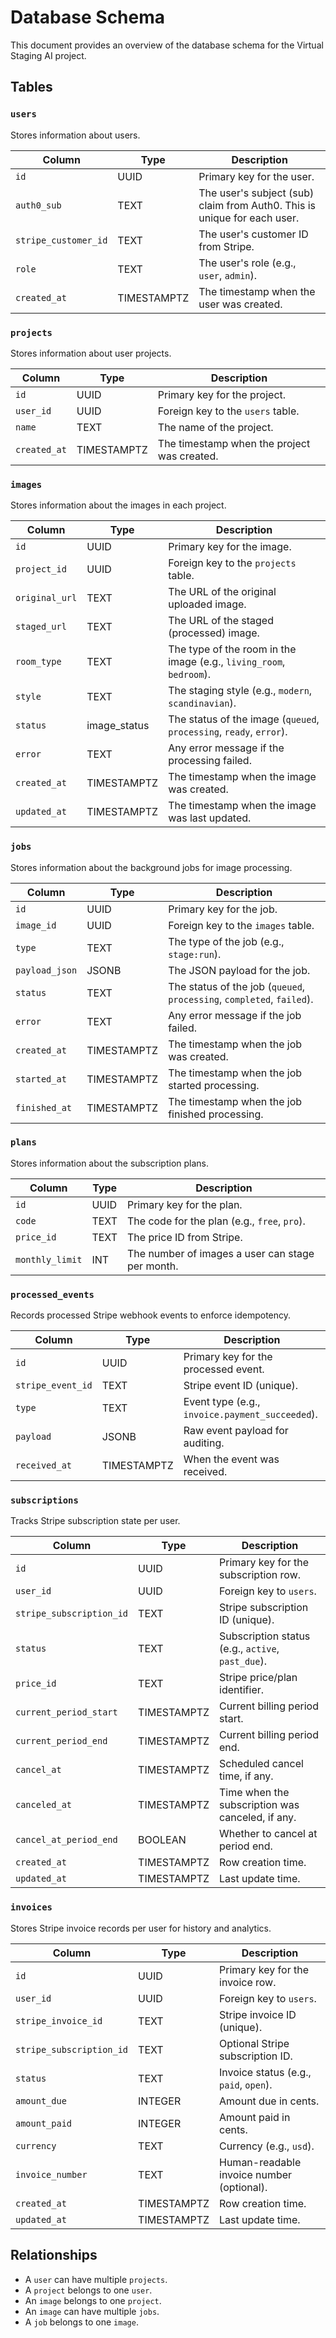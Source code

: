 # Database Schema

This document provides an overview of the database schema for the Virtual Staging AI project.

## Tables

### `users`

Stores information about users.

| Column               | Type        | Description                                                              |
| -------------------- | ----------- | ------------------------------------------------------------------------ |
| `id`                 | UUID        | Primary key for the user.                                                |
| `auth0_sub`          | TEXT        | The user's subject (sub) claim from Auth0. This is unique for each user. |
| `stripe_customer_id` | TEXT        | The user's customer ID from Stripe.                                      |
| `role`               | TEXT        | The user's role (e.g., `user`, `admin`).                                 |
| `created_at`         | TIMESTAMPTZ | The timestamp when the user was created.                                 |

### `projects`

Stores information about user projects.

| Column       | Type        | Description                                 |
| ------------ | ----------- | ------------------------------------------- |
| `id`         | UUID        | Primary key for the project.                |
| `user_id`    | UUID        | Foreign key to the `users` table.           |
| `name`       | TEXT        | The name of the project.                    |
| `created_at` | TIMESTAMPTZ | The timestamp when the project was created. |

### `images`

Stores information about the images in each project.

| Column         | Type         | Description                                                         |
| -------------- | ------------ | ------------------------------------------------------------------- |
| `id`           | UUID         | Primary key for the image.                                          |
| `project_id`   | UUID         | Foreign key to the `projects` table.                                |
| `original_url` | TEXT         | The URL of the original uploaded image.                             |
| `staged_url`   | TEXT         | The URL of the staged (processed) image.                            |
| `room_type`    | TEXT         | The type of the room in the image (e.g., `living_room`, `bedroom`). |
| `style`        | TEXT         | The staging style (e.g., `modern`, `scandinavian`).                 |
| `status`       | image_status | The status of the image (`queued`, `processing`, `ready`, `error`). |
| `error`        | TEXT         | Any error message if the processing failed.                         |
| `created_at`   | TIMESTAMPTZ  | The timestamp when the image was created.                           |
| `updated_at`   | TIMESTAMPTZ  | The timestamp when the image was last updated.                      |

### `jobs`

Stores information about the background jobs for image processing.

| Column         | Type        | Description                                                            |
| -------------- | ----------- | ---------------------------------------------------------------------- |
| `id`           | UUID        | Primary key for the job.                                               |
| `image_id`     | UUID        | Foreign key to the `images` table.                                     |
| `type`         | TEXT        | The type of the job (e.g., `stage:run`).                               |
| `payload_json` | JSONB       | The JSON payload for the job.                                          |
| `status`       | TEXT        | The status of the job (`queued`, `processing`, `completed`, `failed`). |
| `error`        | TEXT        | Any error message if the job failed.                                   |
| `created_at`   | TIMESTAMPTZ | The timestamp when the job was created.                                |
| `started_at`   | TIMESTAMPTZ | The timestamp when the job started processing.                         |
| `finished_at`  | TIMESTAMPTZ | The timestamp when the job finished processing.                        |

### `plans`

Stores information about the subscription plans.

| Column          | Type | Description                                      |
| --------------- | ---- | ------------------------------------------------ |
| `id`            | UUID | Primary key for the plan.                        |
| `code`          | TEXT | The code for the plan (e.g., `free`, `pro`).     |
| `price_id`      | TEXT | The price ID from Stripe.                        |
| `monthly_limit` | INT  | The number of images a user can stage per month. |

### `processed_events`

Records processed Stripe webhook events to enforce idempotency.

| Column            | Type        | Description                                     |
| ----------------- | ----------- | ----------------------------------------------- |
| `id`              | UUID        | Primary key for the processed event.            |
| `stripe_event_id` | TEXT        | Stripe event ID (unique).                       |
| `type`            | TEXT        | Event type (e.g., `invoice.payment_succeeded`). |
| `payload`         | JSONB       | Raw event payload for auditing.                 |
| `received_at`     | TIMESTAMPTZ | When the event was received.                    |

### `subscriptions`

Tracks Stripe subscription state per user.

| Column                   | Type        | Description                                       |
| ------------------------ | ----------- | ------------------------------------------------- |
| `id`                     | UUID        | Primary key for the subscription row.             |
| `user_id`                | UUID        | Foreign key to `users`.                           |
| `stripe_subscription_id` | TEXT        | Stripe subscription ID (unique).                  |
| `status`                 | TEXT        | Subscription status (e.g., `active`, `past_due`). |
| `price_id`               | TEXT        | Stripe price/plan identifier.                     |
| `current_period_start`   | TIMESTAMPTZ | Current billing period start.                     |
| `current_period_end`     | TIMESTAMPTZ | Current billing period end.                       |
| `cancel_at`              | TIMESTAMPTZ | Scheduled cancel time, if any.                    |
| `canceled_at`            | TIMESTAMPTZ | Time when the subscription was canceled, if any.  |
| `cancel_at_period_end`   | BOOLEAN     | Whether to cancel at period end.                  |
| `created_at`             | TIMESTAMPTZ | Row creation time.                                |
| `updated_at`             | TIMESTAMPTZ | Last update time.                                 |

### `invoices`

Stores Stripe invoice records per user for history and analytics.

| Column                   | Type        | Description                               |
| ------------------------ | ----------- | ----------------------------------------- |
| `id`                     | UUID        | Primary key for the invoice row.          |
| `user_id`                | UUID        | Foreign key to `users`.                   |
| `stripe_invoice_id`      | TEXT        | Stripe invoice ID (unique).               |
| `stripe_subscription_id` | TEXT        | Optional Stripe subscription ID.          |
| `status`                 | TEXT        | Invoice status (e.g., `paid`, `open`).    |
| `amount_due`             | INTEGER     | Amount due in cents.                      |
| `amount_paid`            | INTEGER     | Amount paid in cents.                     |
| `currency`               | TEXT        | Currency (e.g., `usd`).                   |
| `invoice_number`         | TEXT        | Human-readable invoice number (optional). |
| `created_at`             | TIMESTAMPTZ | Row creation time.                        |
| `updated_at`             | TIMESTAMPTZ | Last update time.                         |

## Relationships

- A `user` can have multiple `projects`.
- A `project` belongs to one `user`.
- An `image` belongs to one `project`.
- An `image` can have multiple `jobs`.
- A `job` belongs to one `image`.
